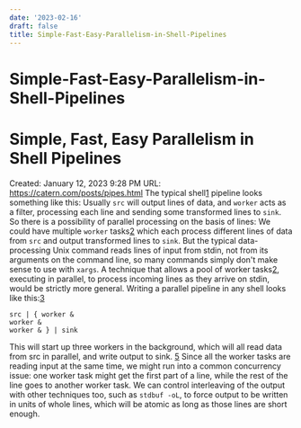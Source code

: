 ```yaml
---
date: '2023-02-16'
draft: false
title: Simple-Fast-Easy-Parallelism-in-Shell-Pipelines
---
```


# Simple-Fast-Easy-Parallelism-in-Shell-Pipelines

# Simple, Fast, Easy Parallelism in Shell Pipelines
Created: January 12, 2023 9:28 PM
URL: https://catern.com/posts/pipes.html
The typical shell[1](https://catern.com/posts/pipes.html#fn.1) pipeline looks something like this:
Usually `src` will output lines of data, and `worker` acts as a filter, processing each line and sending some transformed lines to `sink`.
So there is a possibility of parallel processing on the basis of lines: We could have multiple `worker` tasks[2](https://catern.com/posts/pipes.html#fn.2) which each process different lines of data from `src` and output transformed lines to `sink`.
But the typical data-processing Unix command reads lines of input from stdin, not from its arguments on the command line, so many commands simply don't make sense to use with `xargs`.
A technique that allows a pool of worker tasks[2](https://catern.com/posts/pipes.html#fn.2), executing in parallel, to process incoming lines as they arrive on stdin, would be strictly more general.
Writing a parallel pipeline in any shell looks like this:[3](https://catern.com/posts/pipes.html#fn.3)
```
src | { worker &
worker &
worker & } | sink
```
This will start up three workers in the background, which will all read data from src in parallel, and write output to sink.
[5](https://catern.com/posts/pipes.html#fn.5)
Since all the worker tasks are reading input at the same time, we might run into a common concurrency issue: one worker task might get the first part of a line, while the rest of the line goes to another worker task.
We can control interleaving of the output with other techniques too, such as `stdbuf -oL`, to force output to be written in units of whole lines, which will be atomic as long as those lines are short enough.
